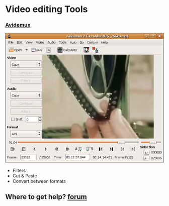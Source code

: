 # Video editing Tools

### [Avidemux](http://fixounet.free.fr/avidemux/)

![avidemux](./images/avidemux.png)

* Filters
* Cut & Paste
* Convert between formats

## Where to get help? [forum](http://avidemux.org/smif/index.php)
